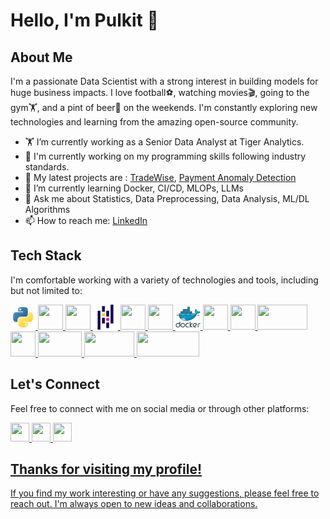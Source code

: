 # Hello, I'm Pulkit 👋

## About Me

I'm a passionate Data Scientist with a strong interest in building models for huge business impacts. I love football⚽, watching movies🎬, going to the gym🏋️, and a pint of beer🍺 on the weekends. I'm constantly exploring new technologies and learning from the amazing open-source community.

- 🏋️ I’m currently working as a Senior Data Analyst at Tiger Analytics.
- 🤖 I'm currently working on my programming skills following industry standards.
- 🔭 My latest projects are : [TradeWise](https://github.com/poolkit/TradeWISE), [Payment Anomaly Detection](https://github.com/poolkit/Payment-Fraud-Anomaly-Detection)
- 🌱 I’m currently learning Docker, CI/CD, MLOPs, LLMs
- 💬 Ask me about Statistics, Data Preprocessing, Data Analysis, ML/DL Algorithms
- 📫 How to reach me: [LinkedIn](https://www.linkedin.com/in/poolkit/)

## Tech Stack

I'm comfortable working with a variety of technologies and tools, including but not limited to:

<p align="left">
  <a href="https://www.python.org" target="_blank" rel="noreferrer">
    <img src="https://raw.githubusercontent.com/devicons/devicon/master/icons/python/python-original.svg" width="40" height="40"/>
  <a href="https://tensorflow.org/" target="_blank" rel="noreferrer">
    <img src="https://upload.wikimedia.org/wikipedia/commons/thumb/2/2d/Tensorflow_logo.svg/1915px-Tensorflow_logo.svg.png" width="40" height="40"/>
  <!-- Scikit-learn -->
  <a href="https://scikit-learn.org/" target="_blank" rel="noreferrer">
    <img src="https://upload.wikimedia.org/wikipedia/commons/0/05/Scikit_learn_logo_small.svg" width="40" height="40"/>
  <!-- Pandas -->
  <a href="https://pandas.pydata.org/" target="_blank" rel="noreferrer">
    <img src="https://raw.githubusercontent.com/devicons/devicon/2ae2a900d2f041da66e950e4d48052658d850630/icons/pandas/pandas-original.svg" width="40" height="40"/>
  <!-- Keras -->
  <a href="https://keras.io/" target="_blank" rel="noreferrer">
    <img src="https://upload.wikimedia.org/wikipedia/commons/thumb/a/ae/Keras_logo.svg/1200px-Keras_logo.svg.png" width="40" height="40"/>
  <!-- Microsoft Azure -->
  <a href="https://azure.microsoft.com/en-in" target="_blank" rel="noreferrer">
    <img src="https://upload.wikimedia.org/wikipedia/commons/thumb/f/fa/Microsoft_Azure.svg/1200px-Microsoft_Azure.svg.png" width="40" height="40"/>
  <!-- Docker -->
  <a href="https://www.docker.com/" target="_blank" rel="noreferrer">
    <img src="https://raw.githubusercontent.com/devicons/devicon/master/icons/docker/docker-original-wordmark.svg" width="40" height="40"/>
  <!-- Git -->
  <a href="https://git-scm.com/" target="_blank" rel="noreferrer">
    <img src="https://www.vectorlogo.zone/logos/git-scm/git-scm-icon.svg" width="40" height="40"/>
  <!-- SQL -->
  <a href="https://www.mysql.com/" target="_blank" rel="noreferrer">
    <img src="https://w7.pngwing.com/pngs/170/924/png-transparent-microsoft-sql-server-microsoft-azure-sql-database-microsoft-text-logo-microsoft-azure.png" width="40" height="40"/>
  <!-- Databricks -->
  <a href="https://www.databricks.com/" target="_blank" rel="noreferrer">
    <img src="https://upload.wikimedia.org/wikipedia/commons/6/63/Databricks_Logo.png" width="80" height="40"/>
  <!-- HuggingFace -->
  <a href="https://huggingface.co/" target="_blank" rel="noreferrer">
    <img src="https://workable-application-form.s3.amazonaws.com/advanced/production/61557f91d9510741dc62e7f8/c3635b59-a3d2-444a-b636-a9d0061dcdde" width="40" height="40"/>
  <!-- Streamlit -->
    <a href="https://streamlit.io/" target="_blank" rel="noreferrer">
      <img src="https://streamlit.io/images/brand/streamlit-logo-primary-colormark-darktext.png" width="70" height="40"/>
  <!-- fastAPI -->
    <a href="https://fastapi.tiangolo.com/" target="_blank" rel="noreferrer">
      <img src="https://repository-images.githubusercontent.com/260928305/92388600-8d1c-11ea-9993-a726466b5099" width="80" height="40"/>
  <!-- PySpark -->
  <a target="_blank" rel="noreferrer">
    <img src="https://www.edureka.co/blog/wp-content/uploads/2018/07/PySpark-logo-1.jpeg" width="100" height="40"/>
</p>

## Let's Connect

Feel free to connect with me on social media or through other platforms:
<!-- LinkedIn -->
<a href="https://www.linkedin.com/in/poolkit/" target="_blank" rel="noreferrer">
    <img src="https://cdn-icons-png.flaticon.com/512/174/174857.png" width="30" height="30"/>
<!-- Leetcode -->
<a href="https://leetcode.com/poolkit/" target="_blank" rel="noreferrer">
    <img src="https://pathrise-website-guide-wp.s3.us-west-1.amazonaws.com/guides/wp-content/uploads/2019/05/10175228/images-11.png" width="30" height="30"/>
<!-- Mail -->
<a href="mailto:pulkit.pk7@gmail.com" target="_blank" rel="noreferrer">
    <img src="https://upload.wikimedia.org/wikipedia/commons/thumb/7/7e/Gmail_icon_%282020%29.svg/1280px-Gmail_icon_%282020%29.svg.png" width="30" height="30" />

## Thanks for visiting my profile!

If you find my work interesting or have any suggestions, please feel free to reach out. I'm always open to new ideas and collaborations.


